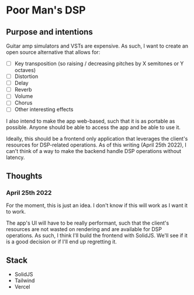 # Poor Man's DSP

## Purpose and intentions

Guitar amp simulators and VSTs are expensive. As such, I want to create an open source alternative that allows for:

-   [ ] Key transposition (so raising / decreasing pitches by X semitones or Y octaves)
-   [ ] Distortion
-   [ ] Delay
-   [ ] Reverb
-   [ ] Volume
-   [ ] Chorus
-   [ ] Other interesting effects

I also intend to make the app web-based, such that it is as portable as possible. Anyone should be able to access the app and be able to use it.

Ideally, this should be a frontend only application that leverages the client's resources for DSP-related operations. As of this writing (April 25th 2022), I can't think of a way to make the backend handle DSP operations without latency.

## Thoughts

### April 25th 2022

For the moment, this is just an idea. I don't know if this will work as I want it to work.

The app's UI will have to be really performant, such that the client's resources are not wasted on rendering and are available for DSP operations. As such, I think I'll build the frontend with SolidJS. We'll see if it is a good decision or if I'll end up regretting it.

## Stack

-   SolidJS
-   Tailwind
-   Vercel
